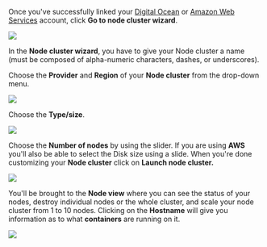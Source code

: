 Once you've successfully linked your [Digital Ocean](https://support.tutum.co/support/solutions/articles/5000012151-link-your-digital-ocean-account-to-tutum) or [Amazon Web Services](https://support.tutum.co/support/solutions/articles/5000224910-link-your-aws-account-to-tutum) account, click **Go to node cluster wizard**.

![](http://cdn.freshdesk.com/data/helpdesk/attachments/production/5000868235/original/Screenshot_2014-09-17_14_15_58.png?1411053013)

In the **Node cluster wizard**, you have to give your Node cluster a name (must be composed of alpha-numeric characters, dashes, or underscores).

Choose the **Provider** and **Region** of your **Node cluster** from the drop-down menu.

![](http://cdn.freshdesk.com/data/helpdesk/attachments/production/5000868741/original/Screenshot_2014-09-17_14.16.31.png?1411053428)

Choose the **Type/size**.

![](http://cdn.freshdesk.com/data/helpdesk/attachments/production/5000868755/original/Screenshot_2014-09-17_14.16.41.png?1411053472)

Choose the **Number of nodes** by using the slider. If you are using **AWS** you'll also be able to select the Disk size using a slide. When you're done customizing your **Node cluster** click on **Launch node cluster.**

![](http://cdn.freshdesk.com/data/helpdesk/attachments/production/5000868803/original/Screenshot_2014-09-17_14_16_55.png?1411053599)

You'll be brought to the **Node view** where you can see the status of your nodes, destroy individual nodes or the whole cluster, and scale your node cluster from 1 to 10 nodes. Clicking on the **Hostname** will give you information as to what **containers** are running on it.

![](http://cdn.freshdesk.com/data/helpdesk/attachments/production/5000868952/original/Screenshot_2014-09-17_14.19.24.png?1411053682)
